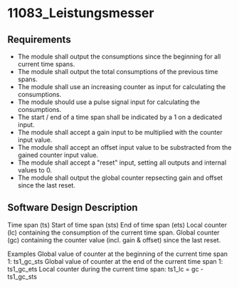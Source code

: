 # 11083_Leistungsmesser

## Requirements
- The module shall output the consumptions since the beginning for all current time spans.
- The module shall output the total consumptions of the previous time spans.
- The module shall use an increasing counter as input for calculating the consumptions.
- The module should use a pulse signal input for calculating the consumptions.
- The start / end of a time span shall be indicated by a 1 on a dedicated input.
- The module shall accept a gain input to be multiplied with the counter input value.
- The module shall accept an offset input value to be substracted from the gained counter input value.
- The module shall accept a "reset" input, setting all outputs and internal values to 0.
- The module shall output the global counter repsecting gain and offset since the last reset.

## Software Design Description
Time span (ts)
Start of time span (sts)
End of time span (ets)
Local counter (lc) containing the consumption of the current time span.
Global counter (gc) containing the counter value (incl. gain & offset) since the last reset.

Examples
Global value of counter at the beginning of the current time span 1: ts1_gc_sts
Global value of counter at the end of the current time span 1: ts1_gc_ets
Local counter during the current time span: ts1_lc = gc - ts1_gc_sts
